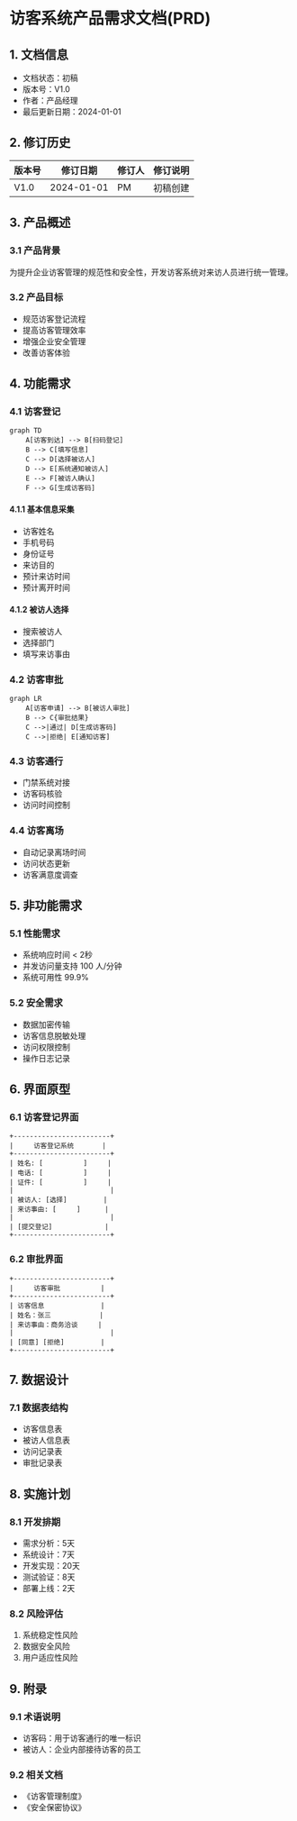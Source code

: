  # 访客系统产品需求文档(PRD)

## 1. 文档信息

- 文档状态：初稿
- 版本号：V1.0
- 作者：产品经理
- 最后更新日期：2024-01-01

## 2. 修订历史

| 版本号 | 修订日期 | 修订人 | 修订说明 |
|--------|----------|--------|----------|
| V1.0   | 2024-01-01 | PM | 初稿创建 |

## 3. 产品概述

### 3.1 产品背景
为提升企业访客管理的规范性和安全性，开发访客系统对来访人员进行统一管理。

### 3.2 产品目标
- 规范访客登记流程
- 提高访客管理效率
- 增强企业安全管理
- 改善访客体验

## 4. 功能需求

### 4.1 访客登记
```mermaid
graph TD
    A[访客到达] --> B[扫码登记]
    B --> C[填写信息]
    C --> D[选择被访人]
    D --> E[系统通知被访人]
    E --> F[被访人确认]
    F --> G[生成访客码]
```

#### 4.1.1 基本信息采集
- 访客姓名
- 手机号码
- 身份证号
- 来访目的
- 预计来访时间
- 预计离开时间

#### 4.1.2 被访人选择
- 搜索被访人
- 选择部门
- 填写来访事由

### 4.2 访客审批
```mermaid
graph LR
    A[访客申请] --> B[被访人审批]
    B --> C{审批结果}
    C -->|通过| D[生成访客码]
    C -->|拒绝| E[通知访客]
```

### 4.3 访客通行
- 门禁系统对接
- 访客码核验
- 访问时间控制

### 4.4 访客离场
- 自动记录离场时间
- 访问状态更新
- 访客满意度调查

## 5. 非功能需求

### 5.1 性能需求
- 系统响应时间 < 2秒
- 并发访问量支持 100 人/分钟
- 系统可用性 99.9%

### 5.2 安全需求
- 数据加密传输
- 访客信息脱敏处理
- 访问权限控制
- 操作日志记录

## 6. 界面原型

### 6.1 访客登记界面
```
+------------------------+
|     访客登记系统       |
+------------------------+
| 姓名: [          ]     |
| 电话: [          ]     |
| 证件: [          ]     |
|                        |
| 被访人: [选择]         |
| 来访事由: [     ]      |
|                        |
| [提交登记]             |
+------------------------+
```

### 6.2 审批界面
```
+------------------------+
|     访客审批          |
+------------------------+
| 访客信息              |
| 姓名：张三            |
| 来访事由：商务洽谈     |
|                        |
| [同意] [拒绝]         |
+------------------------+
```

## 7. 数据设计

### 7.1 数据表结构
- 访客信息表
- 被访人信息表
- 访问记录表
- 审批记录表

## 8. 实施计划

### 8.1 开发排期
- 需求分析：5天
- 系统设计：7天
- 开发实现：20天
- 测试验证：8天
- 部署上线：2天

### 8.2 风险评估
1. 系统稳定性风险
2. 数据安全风险
3. 用户适应性风险

## 9. 附录

### 9.1 术语说明
- 访客码：用于访客通行的唯一标识
- 被访人：企业内部接待访客的员工

### 9.2 相关文档
- 《访客管理制度》
- 《安全保密协议》